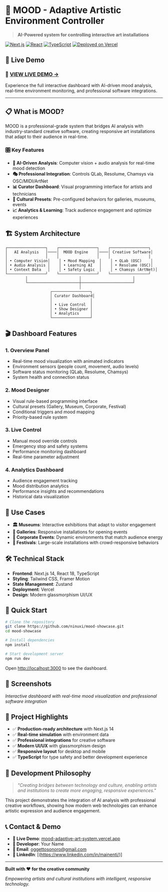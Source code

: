 # 🎨 MOOD - Adaptive Artistic Environment Controller

> **AI-Powered system for controlling interactive art installations**

[![Next.js](https://img.shields.io/badge/Next.js-14-black.svg)](https://nextjs.org/)
[![React](https://img.shields.io/badge/React-18-blue.svg)](https://reactjs.org/)
[![TypeScript](https://img.shields.io/badge/TypeScript-5-blue.svg)](https://www.typescriptlang.org/)
[![Deployed on Vercel](https://img.shields.io/badge/Deployed%20on-Vercel-000000.svg)](https://mood-adaptive-art-system.vercel.app/)

## 🎯 **Live Demo**

### 🚀 **[VIEW LIVE DEMO →](https://mood-adaptive-art-system.vercel.app/)**

Experience the full interactive dashboard with AI-driven mood analysis, real-time environment monitoring, and professional software integrations.

---

## 📋 **What is MOOD?**

MOOD is a professional-grade system that bridges AI analysis with industry-standard creative software, creating responsive art installations that adapt to their audience in real-time.

### **🎛️ Key Features**

- **🤖 AI-Driven Analysis**: Computer vision + audio analysis for real-time mood detection
- **🎭 Professional Integration**: Controls QLab, Resolume, Chamsys via OSC/MIDI/ArtNet
- **📊 Curator Dashboard**: Visual programming interface for artists and technicians  
- **🎨 Cultural Presets**: Pre-configured behaviors for galleries, museums, events
- **📈 Analytics & Learning**: Track audience engagement and optimize experiences

## 🏗️ **System Architecture**

```
┌─────────────────┐    ┌─────────────────┐    ┌─────────────────┐
│   AI Analysis   │────│  MOOD Engine    │────│ Creative Software│
│                 │    │                 │    │                 │
│ • Computer Vision│    │ • Mood Mapping  │    │ • QLab (OSC)    │
│ • Audio Analysis │    │ • Learning AI   │    │ • Resolume (OSC)│
│ • Context Data   │    │ • Safety Logic  │    │ • Chamsys (ArtNet)│
└─────────────────┘    └─────────────────┘    └─────────────────┘
         │                       │                       │
         └───────────────────────┼───────────────────────┘
                                 │
                    ┌─────────────────┐
                    │ Curator Dashboard│
                    │                 │
                    │ • Live Control  │
                    │ • Show Designer │
                    │ • Analytics     │
                    └─────────────────┘
```

## 🎬 **Dashboard Features**

### **1. Overview Panel**
- Real-time mood visualization with animated indicators
- Environment sensors (people count, movement, audio levels)
- Software status monitoring (QLab, Resolume, Chamsys)
- System health and connection status

### **2. Mood Designer**
- Visual rule-based programming interface
- Cultural presets (Gallery, Museum, Corporate, Festival)
- Conditional triggers and mood mapping
- Priority-based rule system

### **3. Live Control**
- Manual mood override controls
- Emergency stop and safety systems
- Performance monitoring dashboard
- Real-time parameter adjustment

### **4. Analytics Dashboard**
- Audience engagement tracking
- Mood distribution analytics
- Performance insights and recommendations
- Historical data visualization

## 🎯 **Use Cases**

- **🏛️ Museums**: Interactive exhibitions that adapt to visitor engagement
- **🎨 Galleries**: Responsive installations for opening events  
- **🏢 Corporate Events**: Dynamic environments that match audience energy
- **🎪 Festivals**: Large-scale installations with crowd-responsive behaviors

## 🛠️ **Technical Stack**

- **Frontend**: Next.js 14, React 18, TypeScript
- **Styling**: Tailwind CSS, Framer Motion
- **State Management**: Zustand
- **Deployment**: Vercel
- **Design**: Modern glassmorphism UI/UX

## 🚀 **Quick Start**

```bash
# Clone the repository
git clone https://github.com/ninuxi/mood-showcase.git
cd mood-showcase

# Install dependencies
npm install

# Start development server
npm run dev
```

Open [http://localhost:3000](http://localhost:3000) to see the dashboard.

## 🎨 **Screenshots**

*Interactive dashboard with real-time mood visualization and professional software integration*

## 🌟 **Project Highlights**

- ✅ **Production-ready architecture** with Next.js 14
- ✅ **Real-time simulation** with environment data
- ✅ **Professional integrations** for creative software
- ✅ **Modern UI/UX** with glassmorphism design
- ✅ **Responsive layout** for desktop and mobile
- ✅ **TypeScript** for type safety and better development experience

## 🎯 **Development Philosophy**

> *"Creating bridges between technology and culture, enabling artists and institutions to create more engaging, responsive experiences."*

This project demonstrates the integration of AI analysis with professional creative workflows, showing how modern web technologies can enhance artistic expression and audience engagement.

## 📞 **Contact & Demo**

- **🚀 Live Demo**: [mood-adaptive-art-system.vercel.app](https://mood-adaptive-art-system.vercel.app/)
- **👤 Developer**: Your Name
- **📧 Email**: oggettosonoro@gmail.com
- **💼 LinkedIn**: [(https://www.linkedin.com/in/mainenti/)]

---

**Built with ❤️ for the creative community**

*Empowering artists and cultural institutions with intelligent, responsive technology.*